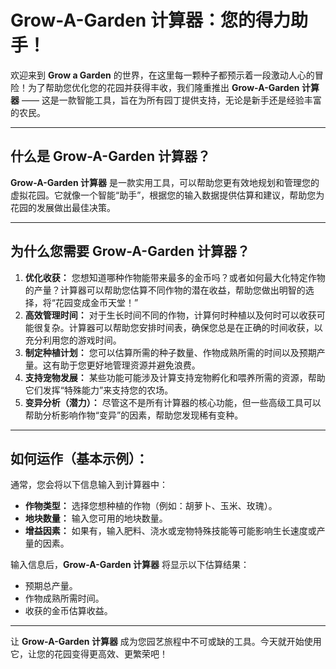 ﻿# Grow-A-Garden 计算器：您的得力助手！

欢迎来到 **Grow a Garden** 的世界，在这里每一颗种子都预示着一段激动人心的冒险！为了帮助您优化您的花园并获得丰收，我们隆重推出 **Grow-A-Garden 计算器** —— 这是一款智能工具，旨在为所有园丁提供支持，无论是新手还是经验丰富的农民。

--- 

## 什么是 **Grow-A-Garden 计算器**？

**Grow-A-Garden 计算器** 是一款实用工具，可以帮助您更有效地规划和管理您的虚拟花园。它就像一个智能“助手”，根据您的输入数据提供估算和建议，帮助您为花园的发展做出最佳决策。 

---

## 为什么您需要 **Grow-A-Garden 计算器**？

1.  **优化收获：** 您想知道哪种作物能带来最多的金币吗？或者如何最大化特定作物的产量？计算器可以帮助您估算不同作物的潜在收益，帮助您做出明智的选择，将“花园变成金币天堂！”
2.  **高效管理时间：** 对于生长时间不同的作物，计算何时种植以及何时可以收获可能很复杂。计算器可以帮助您安排时间表，确保您总是在正确的时间收获，以充分利用您的游戏时间。
3.  **制定种植计划：** 您可以估算所需的种子数量、作物成熟所需的时间以及预期产量。这有助于您更好地管理资源并避免浪费。 
4.  **支持宠物发展：** 某些功能可能涉及计算支持宠物孵化和喂养所需的资源，帮助它们发挥“特殊能力”来支持您的农场。
5.  **变异分析（潜力）：** 尽管这不是所有计算器的核心功能，但一些高级工具可以帮助分析影响作物“变异”的因素，帮助您发现稀有变种。

---

## 如何运作（基本示例）：

通常，您会将以下信息输入到计算器中：

* **作物类型：** 选择您想种植的作物（例如：胡萝卜、玉米、玫瑰）。
* **地块数量：** 输入您可用的地块数量。
* **增益因素：** 如果有，输入肥料、浇水或宠物特殊技能等可能影响生长速度或产量的因素。

输入信息后，**Grow-A-Garden 计算器** 将显示以下估算结果：

* 预期总产量。
* 作物成熟所需时间。
* 收获的金币估算收益。

---

让 **Grow-A-Garden 计算器** 成为您园艺旅程中不可或缺的工具。今天就开始使用它，让您的花园变得更高效、更繁荣吧！

